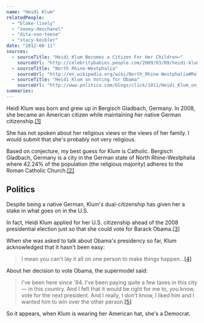 ```yaml
---
name: "Heidi Klum"
relatedPeople:
  - "blake-lively"
  - "zooey-deschanel"
  - "dita-von-teese"
  - "stacy-keibler"
date: "2012-08-11"
sources:
  - sourceTitle: "Heidi Klum Becomes a Citizen For Her Children↩"
    sourceUrl: "http://celebritybabies.people.com/2009/03/09/heidi-klum-becomes-a-citizen-for-her-children/"
  - sourceTitle: "North Rhine-Westphalia"
    sourceUrl: "http://en.wikipedia.org/wiki/North_Rhine-Westphalia#Religion"
  - sourceTitle: "Heidi Klum on Voting for Obama"
    sourceUrl: "http://www.politico.com/blogs/click/1011/Heidi_Klum_on_voting_for_Obama.html"
summaries:
---
```


Heidi Klum was born and grew up in Bergisch Gladbach, Germany. In 2008, she became an American citizen while maintaining her native German citizenship.<a class="source-citation" href="#http%3A%2F%2Fcelebritybabies.people.com%2F2009%2F03%2F09%2Fheidi-klum-becomes-a-citizen-for-her-children%2F" title="Heidi Klum Becomes a Citizen For Her Children↩">[1]</a>

She has not spoken about her religious views or the views of her family. I would submit that she's probably not very religious.

Based on conjecture, my best guess for Klum is Catholic. Bergisch Gladbach, Germany is a city in the German state of North Rhine-Westphalia where 42.24% of the population (the religious majority) adheres to the Roman Catholic Church.<a class="source-citation" href="#http%3A%2F%2Fen.wikipedia.org%2Fwiki%2FNorth_Rhine-Westphalia%23Religion" title="North Rhine-Westphalia">[2]</a>

## Politics

Despite being a native German, Klum's dual-citizenship has given her a stake in what goes on in the U.S.

In fact, Heidi Klum applied for her U.S. citizenship ahead of the 2008 presidential election just so that she could vote for Barack Obama.<a class="source-citation" href="#http%3A%2F%2Fwww.politico.com%2Fblogs%2Fclick%2F1011%2FHeidi_Klum_on_voting_for_Obama.html" title="Heidi Klum on Voting for Obama">[3]</a>

When she was asked to talk about Obama's presidency so far, Klum acknowledged that it hasn't been easy:

>I mean you can't lay it all on one person to make things happen…<a class="source-citation" href="#http%3A%2F%2Fwww.politico.com%2Fblogs%2Fclick%2F1011%2FHeidi_Klum_on_voting_for_Obama.html" title="Heidi Klum on Voting for Obama">[4]</a>

About her decision to vote Obama, the supermodel said:

>I've been here since '94. I've been paying quite a few taxes in this city — in this country. And I felt that it would be right for me to, you know, vote for the next president. And I really, I don't know, I liked him and I wanted him to win over the other person.<a class="source-citation" href="#http%3A%2F%2Fwww.politico.com%2Fblogs%2Fclick%2F1011%2FHeidi_Klum_on_voting_for_Obama.html" title="Heidi Klum on Voting for Obama">[5]</a>

So it appears, when Klum is wearing her American hat, she's a Democrat.